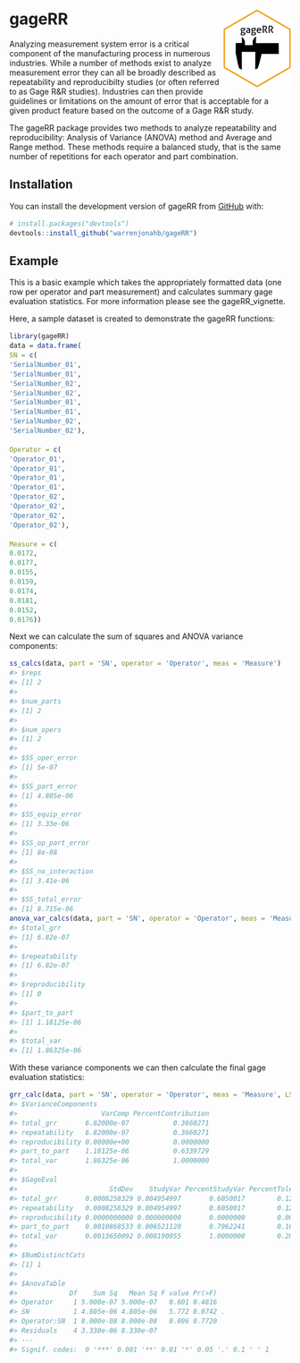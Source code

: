 
# gageRR <img src="man/figures/logo.png" align="right" height="139" alt="" />

<!-- README.md is generated from README.Rmd. Please edit that file -->

<!-- badges: start -->

<!-- badges: end -->

Analyzing measurement system error is a critical component of the
manufacturing process in numerous industries. While a number of methods
exist to analyze measurement error they can all be broadly described as
repeatability and reproducibilty studies (or often referred to as Gage
R&R studies). Industries can then provide guidelines or limitations on
the amount of error that is acceptable for a given product feature based
on the outcome of a Gage R&R study.

The gageRR package provides two methods to analyze repeatability and
reproducibility: Analysis of Variance (ANOVA) method and Average and
Range method. These methods require a balanced study, that is the same
number of repetitions for each operator and part combination.

## Installation

You can install the development version of gageRR from
[GitHub](https://github.com/) with:

``` r
# install.packages("devtools")
devtools::install_github("warrenjonahb/gageRR")
```

## Example

This is a basic example which takes the appropriately formatted data
(one row per operator and part measurement) and calculates summary gage
evaluation statistics. For more information please see the
gageRR_vignette.

Here, a sample dataset is created to demonstrate the gageRR functions:

``` r
library(gageRR)
data = data.frame(
SN = c(
'SerialNumber_01',
'SerialNumber_01',
'SerialNumber_02',
'SerialNumber_02',
'SerialNumber_01',
'SerialNumber_01',
'SerialNumber_02',
'SerialNumber_02'),

Operator = c(
'Operator_01',
'Operator_01',
'Operator_01',
'Operator_01',
'Operator_02',
'Operator_02',
'Operator_02',
'Operator_02'),

Measure = c(
0.0172,
0.0177,
0.0155,
0.0159,
0.0174,
0.0181,
0.0152,
0.0176))
```

Next we can calculate the sum of squares and ANOVA variance components:

``` r
ss_calcs(data, part = 'SN', operator = 'Operator', meas = 'Measure')
#> $reps
#> [1] 2
#> 
#> $num_parts
#> [1] 2
#> 
#> $num_opers
#> [1] 2
#> 
#> $SS_oper_error
#> [1] 5e-07
#> 
#> $SS_part_error
#> [1] 4.805e-06
#> 
#> $SS_equip_error
#> [1] 3.33e-06
#> 
#> $SS_op_part_error
#> [1] 8e-08
#> 
#> $SS_no_interaction
#> [1] 3.41e-06
#> 
#> $SS_total_error
#> [1] 8.715e-06
anova_var_calcs(data, part = 'SN', operator = 'Operator', meas = 'Measure')
#> $total_grr
#> [1] 6.82e-07
#> 
#> $repeatability
#> [1] 6.82e-07
#> 
#> $reproducibility
#> [1] 0
#> 
#> $part_to_part
#> [1] 1.18125e-06
#> 
#> $total_var
#> [1] 1.86325e-06
```

With these variance components we can then calculate the final gage
evaluation statistics:

``` r
grr_calc(data, part = 'SN', operator = 'Operator', meas = 'Measure', LSL = 0, USL = .040, method = 'anova')
#> $VarianceComponents
#>                     VarComp PercentContribution
#> total_grr       6.82000e-07           0.3660271
#> repeatability   6.82000e-07           0.3660271
#> reproducibility 0.00000e+00           0.0000000
#> part_to_part    1.18125e-06           0.6339729
#> total_var       1.86325e-06           1.0000000
#> 
#> $GageEval
#>                       StdDev    StudyVar PercentStudyVar PercentTolerance
#> total_grr       0.0008258329 0.004954997       0.6050017        0.1238749
#> repeatability   0.0008258329 0.004954997       0.6050017        0.1238749
#> reproducibility 0.0000000000 0.000000000       0.0000000        0.0000000
#> part_to_part    0.0010868533 0.006521120       0.7962241        0.1630280
#> total_var       0.0013650092 0.008190055       1.0000000        0.2047514
#> 
#> $NumDistinctCats
#> [1] 1
#> 
#> $AnovaTable
#>             Df    Sum Sq   Mean Sq F value Pr(>F)  
#> Operator     1 5.000e-07 5.000e-07   0.601 0.4816  
#> SN           1 4.805e-06 4.805e-06   5.772 0.0742 .
#> Operator:SN  1 8.000e-08 8.000e-08   0.096 0.7720  
#> Residuals    4 3.330e-06 8.330e-07                 
#> ---
#> Signif. codes:  0 '***' 0.001 '**' 0.01 '*' 0.05 '.' 0.1 ' ' 1
```
